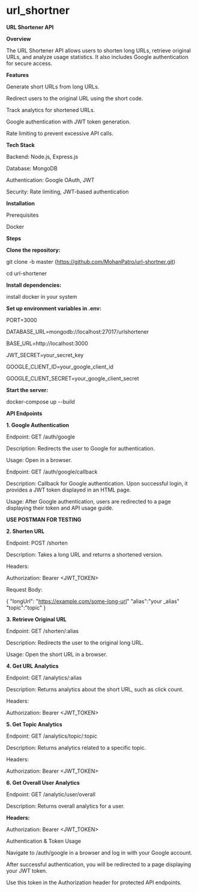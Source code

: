 # url_shortner

**URL Shortener API**

**Overview**

The URL Shortener API allows users to shorten long URLs, retrieve original URLs, and analyze usage statistics. It also includes Google authentication for secure access.

**Features**

Generate short URLs from long URLs.

Redirect users to the original URL using the short code.

Track analytics for shortened URLs.

Google authentication with JWT token generation.

Rate limiting to prevent excessive API calls.

**Tech Stack**

Backend: Node.js, Express.js

Database: MongoDB

Authentication: Google OAuth, JWT

Security: Rate limiting, JWT-based authentication

**Installation**

Prerequisites

Docker



**Steps**

**Clone the repository:**

git clone -b master (https://github.com/MohanPatro/url-shortner.git)


cd url-shortener



**Install dependencies:**

install docker in your system



**Set up environment variables in .env:**

PORT=3000

DATABASE_URL=mongodb://localhost:27017/urlshortener

BASE_URL=http://localhost:3000

JWT_SECRET=your_secret_key

GOOGLE_CLIENT_ID=your_google_client_id

GOOGLE_CLIENT_SECRET=your_google_client_secret



**Start the server:**

docker-compose up --build

**API Endpoints**


**1. Google Authentication**


Endpoint: GET /auth/google

Description: Redirects the user to Google for authentication.

Usage: Open in a browser.

Endpoint: GET /auth/google/callback

Description: Callback for Google authentication. Upon successful login, it provides a JWT token displayed in an HTML page.

Usage: After Google authentication, users are redirected to a page displaying their token and API usage guide.


**USE POSTMAN FOR TESTING**

**2. Shorten URL**


Endpoint: POST /shorten

Description: Takes a long URL and returns a shortened version.

Headers:

Authorization: Bearer <JWT_TOKEN>

Request Body:

{
  "longUrl": "https://example.com/some-long-url"
  "alias":"your _alias"
  "topic":"topic"
}

**3. Retrieve Original URL**


Endpoint: GET /shorten/:alias

Description: Redirects the user to the original long URL.

Usage: Open the short URL in a browser.


**4. Get URL Analytics**


Endpoint: GET /analytics/:alias

Description: Returns analytics about the short URL, such as click count.

Headers:

Authorization: Bearer <JWT_TOKEN>




**5. Get Topic Analytics**

Endpoint: GET /analytics/topic/:topic

Description: Returns analytics related to a specific topic.

Headers:

Authorization: Bearer <JWT_TOKEN>



**6. Get Overall User Analytics**


Endpoint: GET /analytic/user/overall

Description: Returns overall analytics for a user.

**Headers:**

Authorization: Bearer <JWT_TOKEN>

Authentication & Token Usage



Navigate to /auth/google in a browser and log in with your Google account.

After successful authentication, you will be redirected to a page displaying your JWT token.

Use this token in the Authorization header for protected API endpoints.
